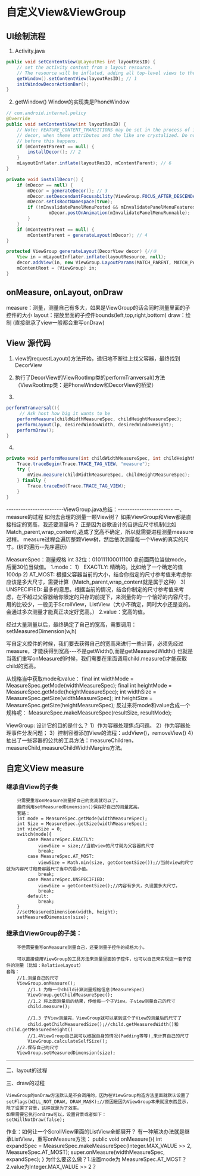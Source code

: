 # 自定义View&ViewGroup

## UI绘制流程

1. Activity.java

```java
public void setContentView(@LayoutRes int layoutResID) {
	// set the activity content from a layout resource.
	// The resource will be inflated, adding all top-level views to the activity.
	getWindow().setContentView(layoutResID); // 1
	initWindowDecorActionBar();
}
```

2. getWindow() Window的实现类是PhoneWindow

```java
// com.android.internal.policy
@Override
public void setContentView(int layoutResID) {
	// Note: FEATURE_CONTENT_TRANSITIONS may be set in the process of installing the window
	// decor, when theme attributes and the like are crystalized. Do not check the feature
	// before this happens.
	if (mContentParent == null) {
		installDecor(); // 2
	}
	mLayoutInflater.inflate(layoutResID, mContentParent); // 6
}
```

```java
private void installDecor() {
	if (mDecor == null) {
		mDecor = generateDecor(); // 3
		mDecor.setDescendantFocusability(ViewGroup.FOCUS_AFTER_DESCENDANTS);
		mDecor.setIsRootNamespace(true);
		if (!mInvalidatePanelMenuPosted && mInvalidatePanelMenuFeatures != 0) {
				mDecor.postOnAnimation(mInvalidatePanelMenuRunnable);
		}
	}
	if (mContentParent == null) {
		mContentParent = generateLayout(mDecor); // 4
}
```

```java
protected ViewGroup generateLayout(DecorView decor) {//⑤
	View in = mLayoutInflater.inflate(layoutResource, null);
	decor.addView(in, new ViewGroup.LayoutParams(MATCH_PARENT, MATCH_PARENT));
	mContentRoot = (ViewGroup) in;
}
```

## onMeasure, onLayout, onDraw
measure：测量，测量自己有多大，如果是ViewGroup的话会同时测量里面的子控件的大小
layout：摆放里面的子控件bounds(left,top,right,bottom)
draw：绘制 (直接继承了view一般都会重写onDraw)


## View 源代码

1. view的requestLayout()方法开始，递归地不断往上找父容器，最终找到DecorView
2. 执行了DecorView的ViewRootImp类的performTranversal()方法 （ViewRootImp类：是PhoneWindow和DecorView的桥梁）

3.
```java
performTranversal(){
	 // Ask host how big it wants to be
	performMeasure(childWidthMeasureSpec, childHeightMeasureSpec);
	performLayout(lp, desiredWindowWidth, desiredWindowHeight);
	performDraw();
}
```

4.
```java
private void performMeasure(int childWidthMeasureSpec, int childHeightMeasureSpec) {
	Trace.traceBegin(Trace.TRACE_TAG_VIEW, "measure");
	try {
		mView.measure(childWidthMeasureSpec, childHeightMeasureSpec);
	} finally {
		Trace.traceEnd(Trace.TRACE_TAG_VIEW);
	}
}
```







------------------------ViewGroup.java总结：-----------------------
一、measure的过程
如何去合理的测量一颗View树？
如果ViewGroup和View都是直接指定的宽高，我还要测量吗？
正是因为谷歌设计的自适应尺寸机制(比如Match_parent,wrap_content),造成了宽高不确定，所以就需要进程测量measure过程。
measure过程会遍历整颗View树，然后依次测量每一个View的真实的尺寸。(树的遍历--先序遍历)

MeasureSpec：测量规格
int 32位：010111100011100
拿前面两位当做mode，后面30位当做值。
	1.mode：
		1） EXACTLY: 精确的。比如给了一个确定的值 100dp
		2)  AT_MOST: 根据父容器当前的大小，结合你指定的尺寸参考值来考虑你应该是多大尺寸，需要计算（Match_parent,wrap_content就是属于这种）
		3)  UNSPECIFIED: 最多的意思。根据当前的情况，结合你制定的尺寸参考值来考虑，在不超过父容器给你限定的只存的前提下，来测量你的一个恰好的内容尺寸。
			用的比较少，一般见于ScrollView，ListView（大小不确定，同时大小还是变的。会通过多次测量才能真正决定好宽高。）
	2.value：宽高的值。

经过大量测量以后，最终确定了自己的宽高，需要调用：setMeasuredDimension(w,h)

写自定义控件的时候，我们要去获得自己的宽高来进行一些计算，必须先经过measure，才能获得到宽高---不是getWidth(),而是getMeasuredWidth()
也就是当我们重写onMeasure的时候，我们需要在里面调用child.measure()才能获取child的宽高。

从规格当中获取mode和value：
	final int widthMode = MeasureSpec.getMode(widthMeasureSpec);
        final int heightMode = MeasureSpec.getMode(heightMeasureSpec);
        int widthSize = MeasureSpec.getSize(widthMeasureSpec);
        int heightSize = MeasureSpec.getSize(heightMeasureSpec);
反过来将mode和value合成一个规格呢：
	MeasureSpec.makeMeasureSpec(resultSize, resultMode);

ViewGroup:
	设计它的目的是什么？
	1）作为容器处理焦点问题。
	2）作为容器处理事件分发问题；
	3）控制容器添加View的流程：addView()，removeView()
	4）抽出了一些容器的公共的工具方法：measureChildren，measureChild,measureChildWidthMargins方法。


## 自定义View measure

### 继承自View的子类
		只需要重写onMeasure测量好自己的宽高就可以了。
		最终调用setMeasuredDimension()保存好自己的测量宽高。
		套路：
		int mode = MeasureSpec.getMode(widthMeasureSpec);
		int Size = MeasureSpec.getSize(widthMeasureSpec);
		int viewSize = 0;
		switch(mode){
			case MeasureSpec.EXACTLY:
				viewSize = size;//当前view的尺寸就为父容器的尺寸
				break;
			case MeasureSpec.AT_MOST:
				viewSize = Math.min(size, getContentSize());//当前view的尺寸就为内容尺寸和费容器尺寸当中的最小值。
				break;
			case MeasureSpec.UNSPECIFIED:
				viewSize = getContentSize();//内容有多大，久设置多大尺寸。
				break;
			default:
				break;
		}
		//setMeasuredDimension(width, height);
		setMeasuredDimension(size);

### 继承自ViewGroup的子类：
		不但需要重写onMeasure测量自己，还要测量子控件的规格大小。

		可以直接使用ViewGroup的工具方法来测量里面的子控件，也可以自己来实现这一套子控件的测量（比如：RelativeLayout）
	套路：
		//1.测量自己的尺寸
		ViewGroup.onMeasure();
			//1.1 为每一个child计算测量规格信息(MeasureSpec)
			ViewGroup.getChildMeasureSpec();
			//1.2 将上面测量后的结果，传给每一个子View，子view测量自己的尺寸
			child.measure();

			//1.3 子View测量完，ViewGroup就可以拿到这个子View的测量后的尺寸了
			child.getChildMeasuredSize();//child.getMeasuredWidth()和child.getMeasuredHeight()
			//1.4ViewGroup自己就可以根据自身的情况(Padding等等),来计算自己的尺寸
			ViewGroup.calculateSelfSize();
		//2.保存自己的尺寸
		ViewGroup.setMeasuredDimension(size);




----------------------------------------------



二、layout的过程


三、draw的过程

	ViewGroup的onDraw方法默认是不会调用的，因为在ViewGroup构造方法里面就默认设置了
	setFlags(WILL_NOT_DRAW, DRAW_MASK);//原因是因为ViewGroup本来就没东西显示，除了设置了背景，这样就是为了效率。
	如果需要它执行onDraw可以，设置背景或者如下：
	setWillNotDraw(false);



作业：如何让一个ScrollView里面的ListView全部展开？
有一种解决办法就是继承ListView，重写onMeasure方法：
public void onMeasure(){
  int expandSpec = MeasureSpec.makeMeasureSpec(Integer.MAX_VALUE >> 2, MeasureSpec.AT_MOST);
  super.onMeasure(widthMeasureSpec, expandSpec);
}
为什么要这么做？1.设置mode为 MeasureSpec.AT_MOST？2.value为Integer.MAX_VALUE >> 2？


